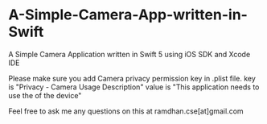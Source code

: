 # A-Simple-Camera-App-written-in-Swift
A Simple Camera Application written in Swift 5 using iOS SDK and Xcode IDE


Please make sure you add Camera privacy permission key in .plist file. key is "Privacy - Camera Usage Description" value is "This application needs to use the of the device"



Feel free to ask me any questions on this at ramdhan.cse[at]gmail.com
